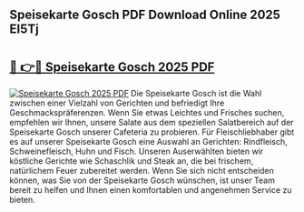 ## Speisekarte Gosch PDF Download Online 2025 EI5Tj

# <h2><a href="http://gc67rze.nevu.top/?p=Speisekarte+Gosch">🔗 👉🔴 Speisekarte Gosch 2025 PDF</a></h2>

[![Speisekarte Gosch 2025 PDF](https://i.imgur.com/dBaPXMq.png)](http://gc67rze.nevu.top/?p=Speisekarte+Gosch)
Die Speisekarte Gosch ist die Wahl zwischen einer Vielzahl von Gerichten und befriedigt Ihre Geschmackspräferenzen. Wenn Sie etwas Leichtes und Frisches suchen, empfehlen wir Ihnen, unsere Salate aus dem speziellen Salatbereich auf der Speisekarte Gosch unserer Cafeteria zu probieren. Für Fleischliebhaber gibt es auf unserer Speisekarte Gosch eine Auswahl an Gerichten: Rindfleisch, Schweinefleisch, Huhn und Fisch. Unseren Auserwählten bieten wir köstliche Gerichte wie Schaschlik und Steak an, die bei frischem, natürlichem Feuer zubereitet werden. Wenn Sie sich nicht entscheiden können, was Sie von der Speisekarte Gosch wünschen, ist unser Team bereit zu helfen und Ihnen einen komfortablen und angenehmen Service zu bieten.
